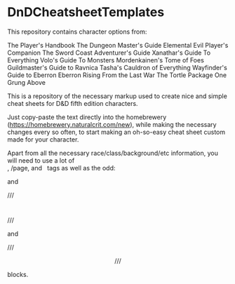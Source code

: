 # DnDCheatsheetTemplates

This repository contains character options from:

The Player's Handbook
The Dungeon Master's Guide
Elemental Evil Player's Companion
The Sword Coast Adventurer's Guide
Xanathar's Guide To Everything
Volo's Guide To Monsters
Mordenkainen's Tome of Foes
Guildmaster's Guide to Ravnica
Tasha's Cauldron of Everything
Wayfinder's Guide to Eberron
Eberron Rising From the Last War
The Tortle Package
One Grung Above




This is a repository of the necessary markup used to create nice and simple cheat sheets for D&D fifth edition characters.

Just copy-paste the text directly into the homebrewery (https://homebrewery.naturalcrit.com/new),
while making the necessary changes every so often,
to start making an oh-so-easy cheat sheet custom made for your character.


Apart from all the necessary race/class/background/etc information, you will need to use
a lot of <br>, /page, and &nbsp; tags
as well as the odd:

<style>
  .phb{
    width : 210mm;
    height : 296.8mm;
  }
</style>

and

///<div style='margin-top:40px'></div>
///<div style='margin-top:6px'></div>

and

///<div style="text-align: center">
///</div>


blocks.
